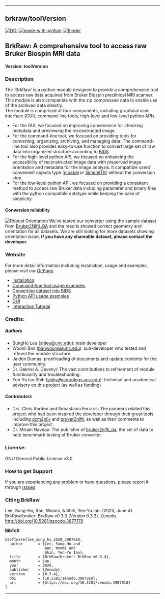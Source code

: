 ----------------------------------
## brkraw/toolVersion ##

[![DOI](https://zenodo.org/badge/245546149.svg)](https://zenodo.org/badge/latestdoi/245546149)
[![made-with-python](https://img.shields.io/badge/Made%20with-Python-1f425f.svg)](https://www.python.org/)
[![Binder](https://mybinder.org/badge_logo.svg)](https://mybinder.org/v2/gh/BrkRaw/tutorials/master)

## BrkRaw: A comprehensive tool to access raw Bruker Biospin MRI data
#### Version: toolVersion

### Description

The ‘BrkRaw’ is a python module designed to provide a comprehensive tool to access raw data acquired from 
Bruker Biospin preclinical MRI scanner. This module is also compatible with the zip compressed data 
to enable use of the archived data directly.  
The module is comprised of four components, including graphical user interface (GUI), command-line tools, 
high-level and low-level python APIs.
- For the GUI, we focused on improving convenience for checking metadata and previewing the reconstructed image.
- For the command-line tool, we focused on providing tools for converting, organizing, archiving, and managing data.
The command-line tool also provides easy-to-use function to convert large set of raw data into organized structure
according to [BIDS](https://bids.neuroimaging.io).
- For the high-level python API, we focused on enhancing the accessibility of reconstructed image data with 
preserved image orientation and metadata for the image analysis. 
It compatible users' convenient objects type ([nibabel](https://nipy.org/nibabel/) or 
[SimpleITK](https://simpleitk.readthedocs.io/en/master/gettingStarted.html#python-binary-files)) 
without the conversion step. 
- For the low-level python API, we focused on providing a consistent method to access raw Bruker data including 
parameter and binary files with the python compatible datatype while keeping the sake of simplicity.

#### Conversion reliability
![Robust Orientation](imgs/bruker2nifti_qa.png)
We've tested our converter using the sample dataset from [Bruker2Nifti_QA](https://gitlab.com/naveau/bruker2nifti_qa) 
and the results showed correct geometry and orientation for all datasets.
We are still looking for more datasets showing orientation issue, 
**if you have any shareable dataset, please contact the developer.**

### Website
For more detail information including installation, usage and examples, 
please visit our [GitPage](https://brkraw.github.io).

- [Installation](https://brkraw.github.io/docs/gs_inst.html)
- [Command-line tool usage examples](https://brkraw.github.io/docs/gs_nii.html)
- [Converting dataset into BIDS](https://brkraw.github.io/docs/gs_bids.html)
- [Python API usage examples](https://brkraw.github.io/docs/ap_parent.html)
- [GUI](https://brkraw.github.io/docs/gs_gui.html)
- [Interactive Tutorial](https://mybinder.org/v2/gh/BrkRaw/tutorials/ac95b2c87b05664cb678c5dc1a930641397130ed)


### Credits:
##### Authors
- SungHo Lee (shlee@unc.edu): main developer
- Woomi Ban (banwoomi@unc.edu): sub-developer who tested and refined the module structure
- Jaiden Dumas: proofreading of documents and update contents for the user community.
- Dr. Gabriel A. Devenyi: The vast contributions to refinement of module functionality and troubleshooting.
- Yen-Yu Ian Shih (shihy@neurology.unc.edu): technical and academical advisory on this project (as well as funding)
##### Contributors
- Drs. Chris Rorden and Sebastiano Ferraris: The pioneers related this project who had been inspired the developer
 through their great tools including [dcm2niix](https://github.com/rordenlab/dcm2niix) and 
 [bruker2nifti](https://github.com/SebastianoF/bruker2nifti), as well as their comments to improve this project. 
- Dr. Mikael Naveau: The publisher of 
[bruker2nifti_qa](https://gitlab.com/naveau/bruker2nifti_qa), the set of data 
to help benchmark testing of Bruker converter.


### License:
GNU General Public License v3.0

### How to get Support
If you are experiencing any problem or have questions, please report it through 
[Issues](https://github.com/BrkRaw/bruker/issues)

### Citing BrkRaw
Lee, Sung-Ho, Ban, Woomi, & Shih, Yen-Yu Ian. (2020, June 4). BrkRaw/bruker: BrkRaw v0.3.3 (Version 0.3.3). 
Zenodo. http://doi.org/10.5281/zenodo.3877179


**BibTeX**
```
@software{lee_sung_ho_2020_3907018,
  author       = {Lee, Sung-Ho and
                  Ban, Woomi and
                  Shih, Yen-Yu Ian},
  title        = {BrkRaw/bruker: BrkRaw v0.3.4},
  month        = jun,
  year         = 2020,
  publisher    = {Zenodo},
  version      = {0.3.4},
  doi          = {10.5281/zenodo.3907018},
  url          = {https://doi.org/10.5281/zenodo.3907018}
}
```



----------------------------------

